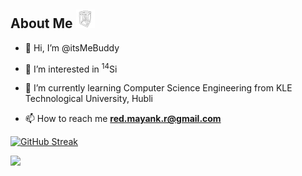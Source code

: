 ## About Me <img src="https://github.com/itsMeBuddy/itsMeBuddy/blob/main/tesseract.gif" width="30px" height="30px" />

- 👋 Hi, I’m @itsMeBuddy

- 👀 I’m interested in <sup>14</sup>Si

- 🌱 I’m currently learning Computer Science Engineering from KLE Technological University, Hubli<!-- - 💞️ I’m looking to collaborate on  -->

- 📫 How to reach me **red.mayank.r@gmail.com**

<!---
itsMeBuddy/itsMeBuddy is a ✨ special ✨ repository because its `README.md` (this file) appears on your GitHub profile.
You can click the Preview link to take a look at your changes.
--->

[![GitHub Streak](https://github-readme-streak-stats.herokuapp.com?user=itsMeBuddy&theme=github-dark-blue&hide_border=true&date_format=M%20j%5B%2C%20Y%5D&background=00000000)](https://git.io/streak-stats)


![](https://img.shields.io/badge/OS-Linux-informational?style=flat&logo=linux&logoColor=white&color=2bbc8a)
